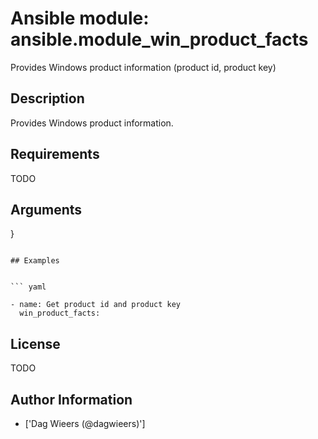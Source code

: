 # Ansible module: ansible.module_win_product_facts


Provides Windows product information (product id, product key)

## Description

Provides Windows product information.

## Requirements

TODO

## Arguments

}
```

## Examples


``` yaml

- name: Get product id and product key
  win_product_facts:

```

## License

TODO

## Author Information
  - ['Dag Wieers (@dagwieers)']
